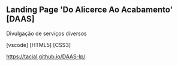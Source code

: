 ## Landing Page 'Do Alicerce Ao Acabamento' [DAAS]
Divulgação de serviços diversos

[vscode] [HTML5] [CSS3]

https://tacial.github.io/DAAS-lp/

